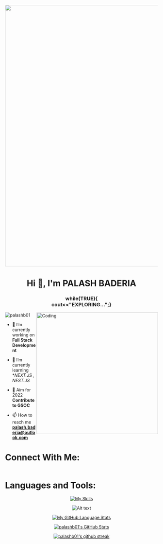 
<center><img width=860px height=auto src='https://c.tenor.com/qJ5evVs-_uUAAAAC/coding.gif' alt=""></img></center>
<h1 align="center" class="font">Hi 👋, I'm PALASH BADERIA</h1>
<h3 align="center">while(TRUE){ <br> cout<<"EXPLORING...";}</h3>
<img align="right" alt="Coding" width="400" src="https://www.animaapp.com/blog/wp-content/uploads/2021/07/designergif.gif">

<p align="left"> <img src="https://komarev.com/ghpvc/?username=palashb01&label=Profile%20views&color=0e75b6&style=flat" alt="palashb01" /> </p>

- 🔭 I’m currently working on **Full Stack Development**

- 🌱 I’m currently learning **NEXT.JS , NEST.JS*

- 👯 Aim for 2022 **Contribute to GSOC**

- 📫 How to reach me **palash.baderia@outlook.com**

<h1 class="font">Connect With Me:</h1>
<p><a href="https://www.linkedin.com/in/palash-baderia/"><img src="https://img.shields.io/badge/linkedin-%230077B5.svg?style=for-the-badge&amp;logo=linkedin" alt=""></a></p>

<h1 align="left" class="font">Languages and Tools:</h1>
<p align="center"><a href="https://skills.thijs.gg"><img src="https://skills.thijs.gg/icons?i=react,next,nest,js,nodejs,expressjs,cpp,tailwindcss,java,heroku,firebase,mongodb,bootstrap,css,materialui" alt="My Skills"></a></p>

<p align="center"><img src="https://spotify-recently-played-readme.vercel.app/api?user=ddagwldjt5bo44bxngyms3ru5" alt="Alt text"></p>

<p align="center" ><a href=""><img src="https://github-readme-stats.vercel.app/api/top-langs/?username=palashb01&amp;langs_count=7&amp;theme=tokyonight" alt="My GitHub Language Stats"></a></p>
<p align="center"><a  href="https://awesome-github-stats.azurewebsites.net/index.html??cardType=level-alternate&theme=github-dark"><img alt="palashb01's GitHub Stats" src="https://awesome-github-stats.azurewebsites.net/user-stats/palashb01?cardType=level-alternate&theme=github-dark" /></a></p>
<p align="center"><a href="https://github.com/palashb01/github-readme-streak-stats"><img src="https://github-readme-streak-stats.herokuapp.com/?user=palashb01&amp;theme=blue-green" alt="palashb01&#39;s github streak"></a></p>

